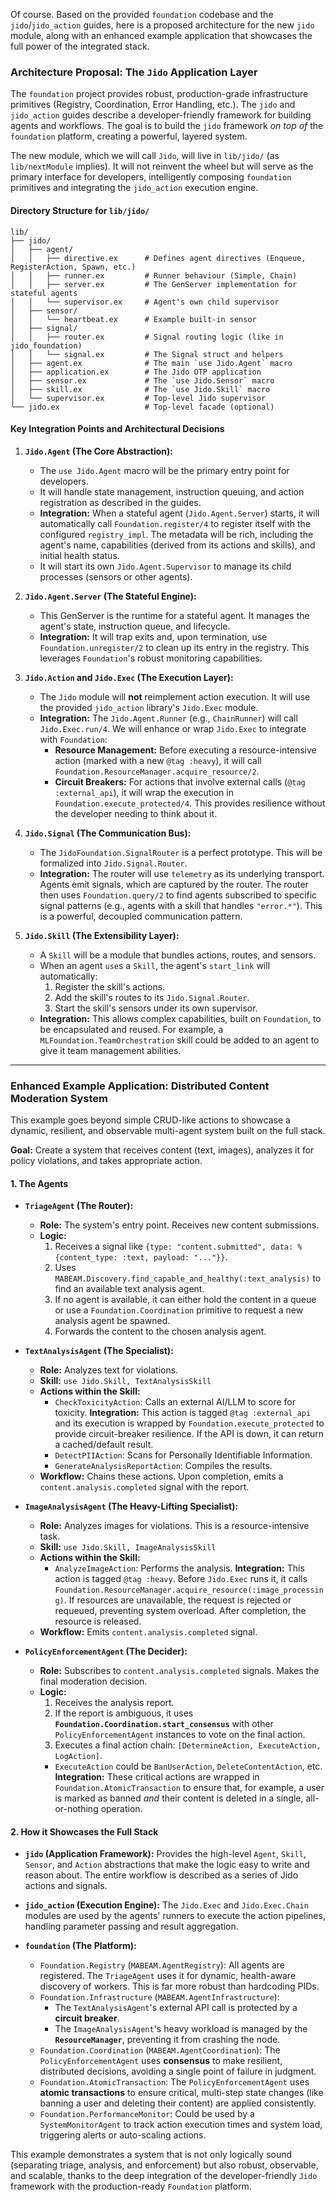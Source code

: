 Of course. Based on the provided `foundation` codebase and the `jido`/`jido_action` guides, here is a proposed architecture for the new `jido` module, along with an enhanced example application that showcases the full power of the integrated stack.

### Architecture Proposal: The `Jido` Application Layer

The `foundation` project provides robust, production-grade infrastructure primitives (Registry, Coordination, Error Handling, etc.). The `jido` and `jido_action` guides describe a developer-friendly framework for building agents and workflows. The goal is to build the `jido` framework *on top of* the `foundation` platform, creating a powerful, layered system.

The new module, which we will call `Jido`, will live in `lib/jido/` (as `lib/nextModule` implies). It will not reinvent the wheel but will serve as the primary interface for developers, intelligently composing `foundation` primitives and integrating the `jido_action` execution engine.

#### Directory Structure for `lib/jido/`

```
lib/
├── jido/
│   ├── agent/
│   │   ├── directive.ex      # Defines agent directives (Enqueue, RegisterAction, Spawn, etc.)
│   │   ├── runner.ex         # Runner behaviour (Simple, Chain)
│   │   ├── server.ex         # The GenServer implementation for stateful agents
│   │   └── supervisor.ex     # Agent's own child supervisor
│   ├── sensor/
│   │   └── heartbeat.ex      # Example built-in sensor
│   ├── signal/
│   │   ├── router.ex         # Signal routing logic (like in jido_foundation)
│   │   └── signal.ex         # The Signal struct and helpers
│   ├── agent.ex              # The main `use Jido.Agent` macro
│   ├── application.ex        # The Jido OTP application
│   ├── sensor.ex             # The `use Jido.Sensor` macro
│   ├── skill.ex              # The `use Jido.Skill` macro
│   └── supervisor.ex         # Top-level Jido supervisor
└── jido.ex                   # Top-level facade (optional)
```

#### Key Integration Points and Architectural Decisions

1.  **`Jido.Agent` (The Core Abstraction):**
    *   The `use Jido.Agent` macro will be the primary entry point for developers.
    *   It will handle state management, instruction queuing, and action registration as described in the guides.
    *   **Integration:** When a stateful agent (`Jido.Agent.Server`) starts, it will automatically call `Foundation.register/4` to register itself with the configured `registry_impl`. The metadata will be rich, including the agent's name, capabilities (derived from its actions and skills), and initial health status.
    *   It will start its own `Jido.Agent.Supervisor` to manage its child processes (sensors or other agents).

2.  **`Jido.Agent.Server` (The Stateful Engine):**
    *   This GenServer is the runtime for a stateful agent. It manages the agent's state, instruction queue, and lifecycle.
    *   **Integration:** It will trap exits and, upon termination, use `Foundation.unregister/2` to clean up its entry in the registry. This leverages `Foundation`'s robust monitoring capabilities.

3.  **`Jido.Action` and `Jido.Exec` (The Execution Layer):**
    *   The `Jido` module will **not** reimplement action execution. It will use the provided `jido_action` library's `Jido.Exec` module.
    *   **Integration:** The `Jido.Agent.Runner` (e.g., `ChainRunner`) will call `Jido.Exec.run/4`. We will enhance or wrap `Jido.Exec` to integrate with `Foundation`:
        *   **Resource Management:** Before executing a resource-intensive action (marked with a new `@tag :heavy`), it will call `Foundation.ResourceManager.acquire_resource/2`.
        *   **Circuit Breakers:** For actions that involve external calls (`@tag :external_api`), it will wrap the execution in `Foundation.execute_protected/4`. This provides resilience without the developer needing to think about it.

4.  **`Jido.Signal` (The Communication Bus):**
    *   The `JidoFoundation.SignalRouter` is a perfect prototype. This will be formalized into `Jido.Signal.Router`.
    *   **Integration:** The router will use `telemetry` as its underlying transport. Agents emit signals, which are captured by the router. The router then uses `Foundation.query/2` to find agents subscribed to specific signal patterns (e.g., agents with a skill that handles `"error.*"`). This is a powerful, decoupled communication pattern.

5.  **`Jido.Skill` (The Extensibility Layer):**
    *   A `Skill` will be a module that bundles actions, routes, and sensors.
    *   When an agent `use`s a `Skill`, the agent's `start_link` will automatically:
        1.  Register the skill's actions.
        2.  Add the skill's routes to its `Jido.Signal.Router`.
        3.  Start the skill's sensors under its own supervisor.
    *   **Integration:** This allows complex capabilities, built on `Foundation`, to be encapsulated and reused. For example, a `MLFoundation.TeamOrchestration` skill could be added to an agent to give it team management abilities.

---

### Enhanced Example Application: Distributed Content Moderation System

This example goes beyond simple CRUD-like actions to showcase a dynamic, resilient, and observable multi-agent system built on the full stack.

**Goal:** Create a system that receives content (text, images), analyzes it for policy violations, and takes appropriate action.

#### 1. The Agents

*   **`TriageAgent` (The Router):**
    *   **Role:** The system's entry point. Receives new content submissions.
    *   **Logic:**
        1.  Receives a signal like `{type: "content.submitted", data: %{content_type: :text, payload: "..."}}`.
        2.  Uses `MABEAM.Discovery.find_capable_and_healthy(:text_analysis)` to find an available text analysis agent.
        3.  If no agent is available, it can either hold the content in a queue or use a `Foundation.Coordination` primitive to request a new analysis agent be spawned.
        4.  Forwards the content to the chosen analysis agent.

*   **`TextAnalysisAgent` (The Specialist):**
    *   **Role:** Analyzes text for violations.
    *   **Skill:** `use Jido.Skill, TextAnalysisSkill`
    *   **Actions within the Skill:**
        *   `CheckToxicityAction`: Calls an external AI/LLM to score for toxicity. **Integration:** This action is tagged `@tag :external_api` and its execution is wrapped by `Foundation.execute_protected` to provide circuit-breaker resilience. If the API is down, it can return a cached/default result.
        *   `DetectPIIAction`: Scans for Personally Identifiable Information.
        *   `GenerateAnalysisReportAction`: Compiles the results.
    *   **Workflow:** Chains these actions. Upon completion, emits a `content.analysis.completed` signal with the report.

*   **`ImageAnalysisAgent` (The Heavy-Lifting Specialist):**
    *   **Role:** Analyzes images for violations. This is a resource-intensive task.
    *   **Skill:** `use Jido.Skill, ImageAnalysisSkill`
    *   **Actions within the Skill:**
        *   `AnalyzeImageAction`: Performs the analysis. **Integration:** This action is tagged `@tag :heavy`. Before `Jido.Exec` runs it, it calls `Foundation.ResourceManager.acquire_resource(:image_processing)`. If resources are unavailable, the request is rejected or requeued, preventing system overload. After completion, the resource is released.
    *   **Workflow:** Emits `content.analysis.completed` signal.

*   **`PolicyEnforcementAgent` (The Decider):**
    *   **Role:** Subscribes to `content.analysis.completed` signals. Makes the final moderation decision.
    *   **Logic:**
        1.  Receives the analysis report.
        2.  If the report is ambiguous, it uses **`Foundation.Coordination.start_consensus`** with other `PolicyEnforcementAgent` instances to vote on the final action.
        3.  Executes a final action chain: `[DetermineAction, ExecuteAction, LogAction]`.
        *   `ExecuteAction` could be `BanUserAction`, `DeleteContentAction`, etc. **Integration:** These critical actions are wrapped in `Foundation.AtomicTransaction` to ensure that, for example, a user is marked as banned *and* their content is deleted in a single, all-or-nothing operation.

#### 2. How it Showcases the Full Stack

*   **`jido` (Application Framework):** Provides the high-level `Agent`, `Skill`, `Sensor`, and `Action` abstractions that make the logic easy to write and reason about. The entire workflow is described as a series of Jido actions and signals.

*   **`jido_action` (Execution Engine):** The `Jido.Exec` and `Jido.Exec.Chain` modules are used by the agents' runners to execute the action pipelines, handling parameter passing and result aggregation.

*   **`foundation` (The Platform):**
    *   `Foundation.Registry` (`MABEAM.AgentRegistry`): All agents are registered. The `TriageAgent` uses it for dynamic, health-aware discovery of workers. This is far more robust than hardcoding PIDs.
    *   `Foundation.Infrastructure` (`MABEAM.AgentInfrastructure`):
        *   The `TextAnalysisAgent`'s external API call is protected by a **circuit breaker**.
        *   The `ImageAnalysisAgent`'s heavy workload is managed by the **`ResourceManager`**, preventing it from crashing the node.
    *   `Foundation.Coordination` (`MABEAM.AgentCoordination`): The `PolicyEnforcementAgent` uses **consensus** to make resilient, distributed decisions, avoiding a single point of failure in judgment.
    *   `Foundation.AtomicTransaction`: The `PolicyEnforcementAgent` uses **atomic transactions** to ensure critical, multi-step state changes (like banning a user and deleting their content) are applied consistently.
    *   `Foundation.PerformanceMonitor`: Could be used by a `SystemMonitorAgent` to track action execution times and system load, triggering alerts or auto-scaling actions.

This example demonstrates a system that is not only logically sound (separating triage, analysis, and enforcement) but also robust, observable, and scalable, thanks to the deep integration of the developer-friendly `Jido` framework with the production-ready `Foundation` platform.
